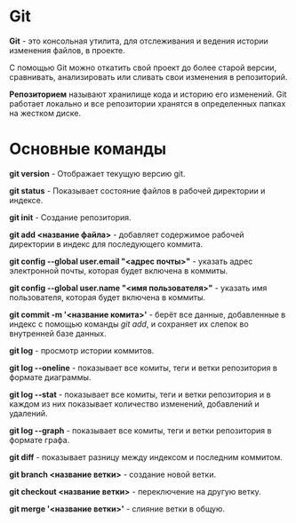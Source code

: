 # Git

**Git** - это консольная утилита, для отслеживания и ведения истории изменения файлов, в проекте.

С помощью Git можно откатить свой проект до более старой версии, сравнивать, анализировать или сливать свои изменения в репозиторий.

**Репозиторием** называют хранилище кода и историю его изменений. Git работает локально и все репозитории хранятся в определенных папках на жестком диске.

# Основные команды

**git version** - Отображает текущую версию git.

**git status** - Показывает состояние файлов в рабочей директории и индексе.

**git init** - Создание репозитория.

**git add <название файла>** - добавляет содержимое рабочей директории в индекс для последующего коммита.

**git config --global user.email "<адрес почты>"** - указать адрес электронной почты, которая будет включена в коммиты.

**git config --global user.name "<имя пользователя>"** - указать имя пользователя, которая будет включена в коммиты.

**git commit -m '<название комита>'** - берёт все данные, добавленные в индекс с помощью команды *git add*, и сохраняет их слепок во внутренней базе данных.

**git log** - просмотр истории коммитов.

**git log --oneline** - показывает все комиты, теги и ветки репозитория в формате диаграммы.

**git log --stat** - показывает все комиты, теги и ветки репозитория и в каждом из них показывает количество изменений, добавлений и удалений.

**git log --graph** - показывает все комиты, теги и ветки репозитория в формате графа.

**git diff** - показывает разницу между индексом и последним коммитом.

**git branch <название ветки>** - создание новой ветки.

**git checkout <название ветки>** - переключение на другую ветку.

**git merge '<название ветки>'** - слияние ветки в общую.